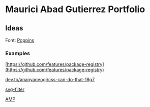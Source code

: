 # Maurici Abad Gutierrez Portfolio

## Ideas

Font: [Poppins](https://fonts.google.com/specimen/Poppins)

### Examples

[https://github.com/features/package-registry](https://github.com/features/package-registry)

[dev.to/ananyaneogi/css-can-do-that-18g7](dev.to/ananyaneogi/css-can-do-that-18g7)

[svg-filter](https://tympanus.net/codrops/2019/02/19/svg-filter-effects-creating-texture-with-feturbulence/)

[AMP](https://amp.dev/)
